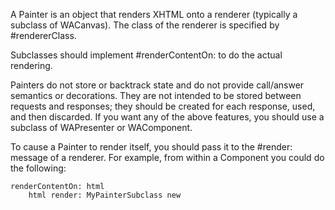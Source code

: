 A Painter is an object that renders XHTML onto a renderer (typically a subclass of WACanvas). The class of the renderer is specified by #rendererClass.

Subclasses should implement #renderContentOn: to do the actual rendering.

Painters do not store or backtrack state and do not provide call/answer semantics or decorations. They are not intended to be stored between requests and responses; they should be created for each response, used, and then discarded. If you want any of the above features, you should use a subclass of WAPresenter or WAComponent.

To cause a Painter to render itself, you should pass it to the #render: message of a renderer. For example, from within a Component you could do the following:

	renderContentOn: html
		html render: MyPainterSubclass new